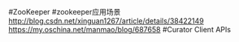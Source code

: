 #ZooKeeper
#zookeeper应用场景
<http://blog.csdn.net/xinguan1267/article/details/38422149> 
<https://my.oschina.net/manmao/blog/687658>
#Curator Client APIs
